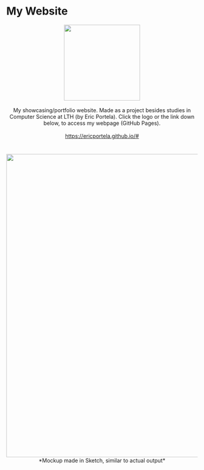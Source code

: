 # My Website


<p align="center"> 
     <a href="https://ericportela.github.io/#">
          <img src="https://user-images.githubusercontent.com/58792679/173256744-c32c730d-42dd-48ca-b2c2-24243586ada7.svg" width="200">
     </a>
     <br>
     <br>
     <a> My showcasing/portfolio website. Made as a project besides studies in Computer Science at LTH (by Eric Portela). Click the logo or the link down below, to access my webpage (GitHub Pages). </a>
     <br>
     <br>
     <a href="https://ericportela.github.io/#" target="_blank"> https://ericportela.github.io/# </a>

     
</p>
     
# 
<p align="center"> 
     <img src="https://user-images.githubusercontent.com/58792679/173257321-24231f5c-c497-4297-8242-935bd68a146c.png" width="800">
     <br>
     <a> *Mockup made in Sketch, similar to actual output*</a>
</p>

